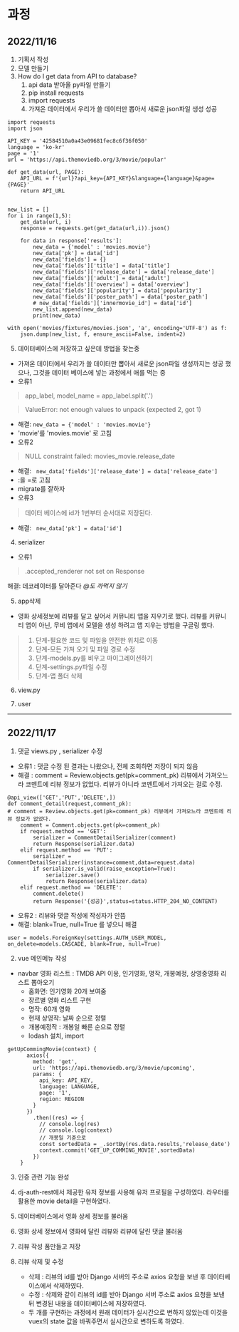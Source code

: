 # 과정
## 2022/11/16
1. 기획서 작성
2. 모델 만들기
3. How do I get data from API to database?
   1. api data 받아올 py파일 만들기
   2. pip install requests
   3. import requests
   4. 가져온 데이터에서 우리가 쓸 데이터만 뽑아서 새로운 json파일 생성 성공
```
import requests
import json

API_KEY = '42584510a0a43e09681fec8c6f36f050'
language = 'ko-kr'
page = '1'
url = 'https://api.themoviedb.org/3/movie/popular'

def get_data(url, PAGE):
    API_URL = f'{url}?api_key={API_KEY}&language={language}&page={PAGE}'
    return API_URL


new_list = []
for i in range(1,5):
    get_data(url, i)
    response = requests.get(get_data(url,i)).json()

    for data in response['results']:
        new_data = {'model' : 'movies.movie'}
        new_data['pk'] = data['id']
        new_data['fields'] = {}
        new_data['fields']['title'] = data['title']
        new_data['fields']['release_date'] = data['release_date']
        new_data['fields']['adult'] = data['adult']
        new_data['fields']['overview'] = data['overview']
        new_data['fields']['popularity'] = data['popularity']
        new_data['fields']['poster_path'] = data['poster_path']
        # new_data['fields']['innermovie_id'] = data['id']
        new_list.append(new_data)
        print(new_data)

with open('movies/fixtures/movies.json', 'a', encoding='UTF-8') as f:
    json.dump(new_list, f, ensure_ascii=False, indent=2)
```
   5. 데이터베이스에 저장하고 싶은데 방법을 찾는중
   - 가져온 데이터에서 우리가 쓸 데이터만 뽑아서 새로운 json파일 생성까지는 성공 했으나, 그것을 데이터 베이스에 넣는 과정에서 애를 먹는 중
   - 오류1
  > app_label, model_name = app_label.split('.')

  > ValueError: not enough values to unpack (expected 2, got 1)

- 해결:  ` new_data = {'model' : 'movies.movie'}   `
- 'movie'를 'movies.movie' 로 고침
- 오류2
> NULL constraint failed: movies_movie.release_date

- 해결: ` new_data['fields']['release_date'] = data['release_date']`
- :을 =로 고침
- migrate를 잘하자
- 오류3
> 데이터 베이스에 id가 1번부터 순서대로 저장된다.
- 해결: ` new_data['pk'] = data['id']`

4. serializer
- 오류1
> .accepted_renderer not set on Response

해결: 데코레이터를 달아준다 *@도 까먹지 않기*

5. app삭제
- 영화 상세정보에 리뷰를 달고 싶어서 커뮤니티 앱을 지우기로 했다. 리뷰를 커뮤니티 앱이 아닌, 무비 앱에서 모델을 생성 하려고 앱 지우는 방법을 구글링 했다.
> 1. 단계-필요한 코드 및 파일을 안전한 위치로 이동
> 2. 단계-모든 가져 오기 및 파일 경로 수정
> 3. 단계-models.py를 비우고 마이그레이션하기
> 4. 단계-settings.py파일 수정
> 5. 단계-앱 폴더 삭제

6. view.py

7. user
---
## 2022/11/17

1. 댓글 views.py , serializer 수정
- 오류1 : 댓글 수정 된 결과는 나왔으나, 전체 조회하면 저장이 되지 않음
- 해결 : comment = Review.objects.get(pk=comment_pk) 리뷰에서 가져오느라 코멘트에 리뷰 정보가 없었다. 리뷰가 아니라 코멘트에서 가져오는 걸로 수정.
```
@api_view(['GET','PUT','DELETE',])
def comment_detail(request,comment_pk):
# comment = Review.objects.get(pk=comment_pk) 리뷰에서 가져오느라 코멘트에 리뷰 정보가 없었다.
    comment = Comment.objects.get(pk=comment_pk)
    if request.method == 'GET':
        serializer = CommentDetailSerializer(comment)
        return Response(serializer.data)
    elif request.method == 'PUT':
        serializer = CommentDetailSerializer(instance=comment,data=request.data)
        if serializer.is_valid(raise_exception=True):
            serializer.save()
            return Response(serializer.data)
    elif request.method == 'DELETE':
        comment.delete()
        return Response('{성공}',status=status.HTTP_204_NO_CONTENT)
```


- 오류2 : 리뷰와 댓글 작성에 작성자가 안뜸
- 해결: blank=True, null=True 를 넣으니 해결
```
user = models.ForeignKey(settings.AUTH_USER_MODEL, on_delete=models.CASCADE, blank=True, null=True)
```

2. vue 메인메뉴 작성
- navbar 영화 리스트 : TMDB API 이용, 인기영화, 명작, 개봉예정, 상영중영화 리스트 뽑아오기
  - 홈화면: 인기영화 20개 보여줌
  - 장르별 영화 리스트 구현
  - 명작: 60개 영화
  - 현재 상영작: 날짜 순으로 정렬
  - 개봉예정작 : 개봉일 빠른 순으로 정렬 
  - lodash 설치, import
```
getUpCommingMovie(context) {
      axios({
        method: 'get',
        url: 'https://api.themoviedb.org/3/movie/upcoming',
        params: {
          api_key: API_KEY,
          language: LANGUAGE,
          page: '1',
          region: REGION
        }
      })
        .then((res) => {
          // console.log(res)
          // console.log(context)
          // 개봉일 기준으로 
          const sortedData = _.sortBy(res.data.results,'release_date')
          context.commit('GET_UP_COMMING_MOVIE',sortedData)
        })
    }
```


3. 인증 관련 기능 완성

4. dj-auth-rest에서 제공한 유저 정보를 사용해 유저 프로필을 구성하였다.
    라우터를 활용한 movie detail을 구현하였다.

5. 데이터베이스에서 영화 상세 정보를 불러옴

6. 영화 상세 정보에서 영화에 달린 리뷰와 리뷰에 달린 댓글 불러옴

7. 리뷰 작성 폼만들고 저장

8. 리뷰 삭제 및 수정
    - 삭제 : 리뷰의 id를 받아 Django 서버의 주소로 axios 요청을 보낸 후 데이터베이스에서 삭제하였다.
    - 수정 : 삭제와 같이 리뷰의 id를 받아 Django 서버 주소로 axios 요청을 보낸 뒤 변경된 내용을 데이터베이스에 저장하였다.
    - 두 개를 구현하는 과정에서 원래 데이터가 실시간으로 변하지 않았는데 이것을 vuex의 state 값을 바꿔주면서 실시간으로 변하도록 하였다.

